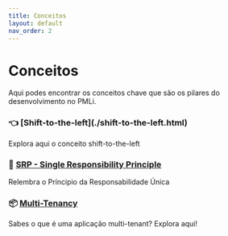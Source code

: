 ```yaml
---
title: Conceitos
layout: default
nav_order: 2
---
```


# Conceitos

Aqui podes encontrar os conceitos chave que são os pilares do desenvolvimento no PMLi.

<div class="grid grid-cols-3 gap-4">
  <div class="card">
    <h3>👈 [Shift-to-the-left](./shift-to-the-left.html)</h3>
    <p>Explora aqui o conceito shift-to-the-left</p>
  </div>
  <div class="card">
    <h3>🔔 <a href="./srp.html">SRP - Single Responsibility Principle</a></h3>
    <p>Relembra o Príncipio da Responsabilidade Única</p>
  </div>

  <div class="card">
    <h3>📦 <a href="./multitenant.html">Multi-Tenancy</a></h3>
    <p>Sabes o que é uma aplicação multi-tenant? Explora aqui!</p>
  </div>

</div>
